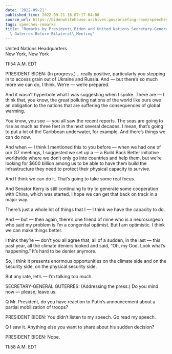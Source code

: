 ```yaml
---
date: '2022-09-21'
published_time: 2022-09-21 16:07:17-04:00
source_url: https://bidenwhitehouse.archives.gov/briefing-room/speeches-remarks/2022/09/21/remarks-by-president-biden-and-united-nations-secretary-general-antonio-guterres-before-bilateral-meeting/
tags: speeches-remarks
title: "Remarks by President\_Biden and United Nations Secretary-General Ant\xF3nio\
  \ Guterres Before Bilateral\_Meeting"
---
```

 
United Nations Headquarters  
New York, New York

11:54 A.M. EDT

PRESIDENT BIDEN: (In progress.) …really positive, particularly you
stepping in to access grain out of Ukraine and Russia. And — but there’s
so much more we can do, I think. We’re — we’re prepared.

And it wasn’t hyperbole what I was suggesting when I spoke. There are —
I think that, you know, the great polluting nations of the world like
ours owe an obligation to the nations that are suffering the
consequences of global warming.

You know, you see — you all saw the recent reports. The seas are going
to rise as much as three feet in the next several decades. I mean,
that’s going to put a lot of the Caribbean underwater, for example. And
there’s things we can do now.

And when — I think I mentioned this to you before — when we had one of
our G7 meetings, I suggested we set up a — a Build Back Better
initiative worldwide where we don’t only go into countries and help
them, but we’re looking for $600 billion among us to be able to have
them build the infrastructure they need to protect their physical
capacity to survive.

And I think we can do it. That’s going to take some real focus.

And Senator Kerry is still continuing to try to generate some
cooperation with China, which was started. I hope we can get that back
on track in a major way.

There’s just a whole lot of things that I — I think we have the capacity
to do.

And — but — then again, there’s one friend of mine who is a neurosurgeon
who said my problem is I’m a congenital optimist. But I am optimistic. I
think we can make things better.

I think they’re — don’t you all agree that, all of a sudden, in the last
— this past year, all the climate deniers looked and said, “Oh, my God.
Look what’s happening.” It’s hard to be denier anymore.

So, I think it presents enormous opportunities on the climate side and
on the security side, on the physical security side.

But any rate, let’s — I’m talking too much.

SECRETARY-GENERAL GUTERRES: (Addressing the press.) Do you mind now —
please, leave us.

Q Mr. President, do you have reaction to Putin’s announcement about a
partial mobilization of troops?

PRESIDENT BIDEN: You didn’t listen to my speech. Go read my speech.

Q I saw it. Anything else you want to share about his sudden decision?

PRESIDENT BIDEN: Nope.

11:58 A.M. EDT
